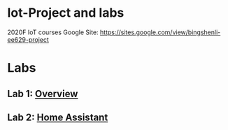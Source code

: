# Iot-Project and labs
2020F IoT courses
Google Site: https://sites.google.com/view/bingshenli-ee629-project
# Labs
## Lab 1: [Overview](https://github.com/Gry1995/Iot-Project/tree/master/Lesson01)
## Lab 2: [Home Assistant]()





